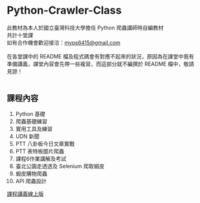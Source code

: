 # Python-Crawler-Class
此教材為本人於國立臺灣科技大學擔任 Python 爬蟲講師時自編教材<br />
共計十堂課<br />
如有合作機會歡迎接洽：myps6415@gmail.com<br />
<br />
在各堂課中的 README 檔及程式碼會有對應不起來的狀況，原因為在課堂中我有準備講義，課堂內容會先帶一些複習，而這部分就不編撰於 README 檔中，敬請見諒！<br />
<br />
## 課程內容
1. Python 基礎
2. 爬蟲基礎練習
3. 實用工具及練習
4. UDN 新聞
5. PTT 八卦板今日文章實戰
6. PTT 表特板圖片爬蟲
7. 課程6作業講解及考試
8. 臺北公園走透透及 Selenium 爬取蝦皮
9. 蝦皮購物爬蟲
10. API 爬蟲設計

[課程講義線上版](https://hackmd.io/@-Y5Vqn9cQEeTbtDDUCsQLw/HJfKtzSP7/%2Fw5xgGY-7SGugOQV2q-P3DA)
